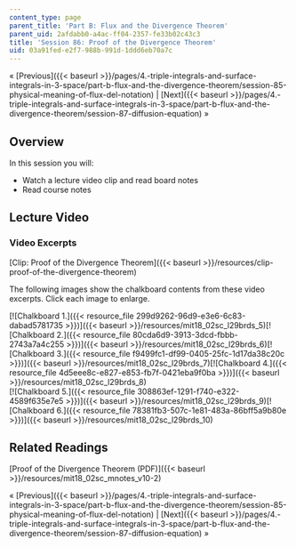 ```yaml
---
content_type: page
parent_title: 'Part B: Flux and the Divergence Theorem'
parent_uid: 2afdabb0-a4ac-ff04-2357-fe33b02c43c3
title: 'Session 86: Proof of the Divergence Theorem'
uid: 03a91fed-e2f7-988b-991d-1ddd6eb70a7c
---
```


« [Previous]({{< baseurl >}}/pages/4.-triple-integrals-and-surface-integrals-in-3-space/part-b-flux-and-the-divergence-theorem/session-85-physical-meaning-of-flux-del-notation) | [Next]({{< baseurl >}}/pages/4.-triple-integrals-and-surface-integrals-in-3-space/part-b-flux-and-the-divergence-theorem/session-87-diffusion-equation) »

Overview
--------

In this session you will:

*   Watch a lecture video clip and read board notes
*   Read course notes

Lecture Video
-------------

### Video Excerpts

[Clip: Proof of the Divergence Theorem]({{< baseurl >}}/resources/clip-proof-of-the-divergence-theorem)

The following images show the chalkboard contents from these video excerpts. Click each image to enlarge.

[![Chalkboard 1.]({{< resource_file 299d9262-96d9-e3e6-6c83-dabad5781735 >}})]({{< baseurl >}}/resources/mit18_02sc_l29brds_5)[![Chalkboard 2.]({{< resource_file 80cda6d9-3913-3dcd-fbbb-2743a7a4c255 >}})]({{< baseurl >}}/resources/mit18_02sc_l29brds_6)[![Chalkboard 3.]({{< resource_file f9499fc1-df99-0405-25fc-1d17da38c20c >}})]({{< baseurl >}}/resources/mit18_02sc_l29brds_7)[![Chalkboard 4.]({{< resource_file 4d5eee8c-e827-e853-fb7f-0421eba9f0ba >}})]({{< baseurl >}}/resources/mit18_02sc_l29brds_8)  
[![Chalkboard 5.]({{< resource_file 308863ef-1291-f740-e322-4589f635e7e5 >}})]({{< baseurl >}}/resources/mit18_02sc_l29brds_9)[![Chalkboard 6.]({{< resource_file 78381fb3-507c-1e81-483a-86bff5a9b80e >}})]({{< baseurl >}}/resources/mit18_02sc_l29brds_10)

Related Readings
----------------

[Proof of the Divergence Theorem (PDF)]({{< baseurl >}}/resources/mit18_02sc_mnotes_v10-2)

« [Previous]({{< baseurl >}}/pages/4.-triple-integrals-and-surface-integrals-in-3-space/part-b-flux-and-the-divergence-theorem/session-85-physical-meaning-of-flux-del-notation) | [Next]({{< baseurl >}}/pages/4.-triple-integrals-and-surface-integrals-in-3-space/part-b-flux-and-the-divergence-theorem/session-87-diffusion-equation) »